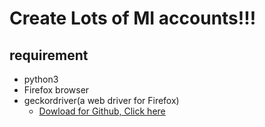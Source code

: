 # Create Lots of MI accounts!!!

## requirement
- python3
- Firefox browser
- geckordriver(a web driver for Firefox)
    - [Dowload for Github, Click here](https://github.com/mozilla/geckodriver/releases)